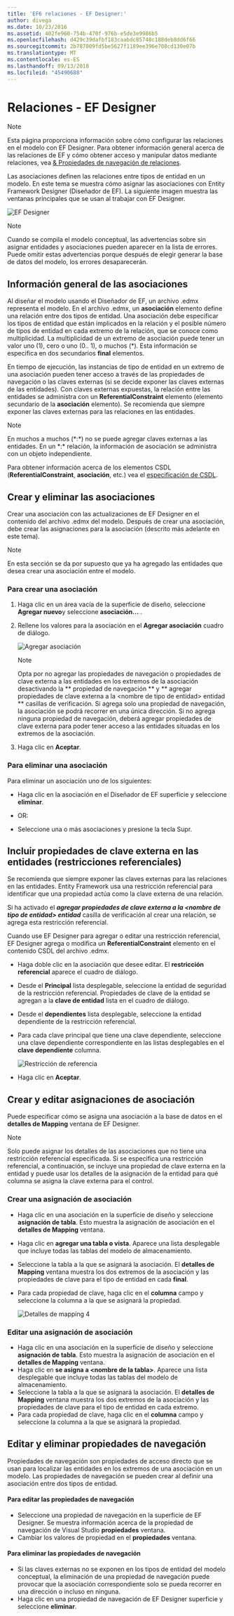 ```yaml
---
title: 'EF6 relaciones - EF Designer:'
author: divega
ms.date: 10/23/2016
ms.assetid: 402fe960-754b-470f-976b-e5de3e9986b5
ms.openlocfilehash: d429c39dafbf183caabdc85748c188deb8dd6f66
ms.sourcegitcommit: 2b787009fd5be5627f1189ee396e708cd130e07b
ms.translationtype: MT
ms.contentlocale: es-ES
ms.lasthandoff: 09/13/2018
ms.locfileid: "45490688"
---
```

# <a name="relationships---ef-designer"></a>Relaciones - EF Designer
> [!NOTE]
> Esta página proporciona información sobre cómo configurar las relaciones en el modelo con EF Designer. Para obtener información general acerca de las relaciones de EF y cómo obtener acceso y manipular datos mediante relaciones, vea [& Propiedades de navegación de relaciones](~/ef6/fundamentals/relationships.md).

Las asociaciones definen las relaciones entre tipos de entidad en un modelo. En este tema se muestra cómo asignar las asociaciones con Entity Framework Designer (Diseñador de EF). La siguiente imagen muestra las ventanas principales que se usan al trabajar con EF Designer.

![EF Designer](~/ef6/media/efdesigner.png)

> [!NOTE]
> Cuando se compila el modelo conceptual, las advertencias sobre sin asignar entidades y asociaciones pueden aparecer en la lista de errores. Puede omitir estas advertencias porque después de elegir generar la base de datos del modelo, los errores desaparecerán.

## <a name="associations-overview"></a>Información general de las asociaciones

Al diseñar el modelo usando el Diseñador de EF, un archivo .edmx representa el modelo. En el archivo .edmx, un **asociación** elemento define una relación entre dos tipos de entidad. Una asociación debe especificar los tipos de entidad que están implicados en la relación y el posible número de tipos de entidad en cada extremo de la relación, que se conoce como multiplicidad. La multiplicidad de un extremo de asociación puede tener un valor uno (1), cero o uno (0.. 1), o muchos (\*). Esta información se especifica en dos secundarios **final** elementos.

En tiempo de ejecución, las instancias de tipo de entidad en un extremo de una asociación pueden tener acceso a través de las propiedades de navegación o las claves externas (si se decide exponer las claves externas de las entidades). Con claves externas expuestas, la relación entre las entidades se administra con un **ReferentialConstraint** elemento (elemento secundario de la **asociación** elemento). Se recomienda que siempre exponer las claves externas para las relaciones en las entidades.

> [!NOTE]
> En muchos a muchos (\*:\*) no se puede agregar claves externas a las entidades. En un \*:\* relación, la información de asociación se administra con un objeto independiente.

Para obtener información acerca de los elementos CSDL (**ReferentialConstraint**, **asociación**, etc.) vea el [especificación de CSDL](~/ef6/modeling/designer/advanced/edmx/csdl-spec.md).

## <a name="create-and-delete-associations"></a>Crear y eliminar las asociaciones

Crear una asociación con las actualizaciones de EF Designer en el contenido del archivo .edmx del modelo. Después de crear una asociación, debe crear las asignaciones para la asociación (descrito más adelante en este tema).

> [!NOTE]
> En esta sección se da por supuesto que ya ha agregado las entidades que desea crear una asociación entre el modelo.

### <a name="to-create-an-association"></a>Para crear una asociación

1.  Haga clic en un área vacía de la superficie de diseño, seleccione **Agregar nuevo**y seleccione **asociación...** .
2.  Rellene los valores para la asociación en el **Agregar asociación** cuadro de diálogo.

    ![Agregar asociación](~/ef6/media/addassociation.png)

    > [!NOTE]
    > Opta por no agregar las propiedades de navegación o propiedades de clave externa a las entidades en los extremos de la asociación desactivando la ** propiedad de navegación ** y ** agregar propiedades de clave externa a la &lt;nombre de tipo de entidad&gt; entidad ** casillas de verificación. Si agrega solo una propiedad de navegación, la asociación se podrá recorrer en una única dirección. Si no agrega ninguna propiedad de navegación, deberá agregar propiedades de clave externa para poder tener acceso a las entidades situadas en los extremos de la asociación.
    
3.  Haga clic en **Aceptar**.

### <a name="to-delete-an-association"></a>Para eliminar una asociación

Para eliminar un asociación uno de los siguientes:

-   Haga clic en la asociación en el Diseñador de EF superficie y seleccione **eliminar**.

- OR:

-   Seleccione una o más asociaciones y presione la tecla Supr.

## <a name="include-foreign-key-properties-in-your-entities-referential-constraints"></a>Incluir propiedades de clave externa en las entidades (restricciones referenciales)

Se recomienda que siempre exponer las claves externas para las relaciones en las entidades. Entity Framework usa una restricción referencial para identificar que una propiedad actúa como la clave externa de una relación.

Si ha activado el ***agregar propiedades de clave externa a la &lt;nombre de tipo de entidad&gt; entidad*** casilla de verificación al crear una relación, se agrega esta restricción referencial.

Cuando use EF Designer para agregar o editar una restricción referencial, EF Designer agrega o modifica un **ReferentialConstraint** elemento en el contenido CSDL del archivo .edmx.

-   Haga doble clic en la asociación que desee editar.
    El **restricción referencial** aparece el cuadro de diálogo.
-   Desde el **Principal** lista desplegable, seleccione la entidad de seguridad de la restricción referencial.
    Propiedades de clave de la entidad se agregan a la **clave de entidad** lista en el cuadro de diálogo.
-   Desde el **dependientes** lista desplegable, seleccione la entidad dependiente de la restricción referencial.
-   Para cada clave principal que tiene una clave dependiente, seleccione una clave dependiente correspondiente en las listas desplegables en el **clave dependiente** columna.

    ![Restricción de referencia](~/ef6/media/refconstraint.png)

-   Haga clic en **Aceptar**.

## <a name="create-and-edit-association-mappings"></a>Crear y editar asignaciones de asociación

Puede especificar cómo se asigna una asociación a la base de datos en el **detalles de Mapping** ventana de EF Designer.

> [!NOTE]
> Solo puede asignar los detalles de las asociaciones que no tiene una restricción referencial especificada. Si se especifica una restricción referencial, a continuación, se incluye una propiedad de clave externa en la entidad y puede usar los detalles de la asignación de la entidad para qué columna se asigna la clave externa para el control.

### <a name="create-an-association-mapping"></a>Crear una asignación de asociación

-   Haga clic en una asociación en la superficie de diseño y seleccione **asignación de tabla**.
    Esto muestra la asignación de asociación en el **detalles de Mapping** ventana.
-   Haga clic en **agregar una tabla o vista**.
    Aparece una lista desplegable que incluye todas las tablas del modelo de almacenamiento. 
-   Seleccione la tabla a la que se asignará la asociación. 
    El **detalles de Mapping** ventana muestra los dos extremos de la asociación y las propiedades de clave para el tipo de entidad en cada **final**.
-   Para cada propiedad de clave, haga clic en el **columna** campo y seleccione la columna a la que se asignará la propiedad.

    ![Detalles de mapping 4](~/ef6/media/mappingdetails4.png)

### <a name="edit-an-association-mapping"></a>Editar una asignación de asociación

-   Haga clic en una asociación en la superficie de diseño y seleccione **asignación de tabla**.
    Esto muestra la asignación de asociación en el **detalles de Mapping** ventana.
-   Haga clic en **se asigna a &lt;nombre de la tabla&gt;**.
    Aparece una lista desplegable que incluye todas las tablas del modelo de almacenamiento. 
-   Seleccione la tabla a la que se asignará la asociación. 
    El **detalles de Mapping** ventana muestra los dos extremos de la asociación y las propiedades de clave para el tipo de entidad en cada extremo.
-   Para cada propiedad de clave, haga clic en el **columna** campo y seleccione la columna a la que se asignará la propiedad.

## <a name="edit-and-delete-navigation-properties"></a>Editar y eliminar propiedades de navegación

Propiedades de navegación son propiedades de acceso directo que se usan para localizar las entidades en los extremos de una asociación en un modelo. Las propiedades de navegación se pueden crear al definir una asociación entre dos tipos de entidad.

#### <a name="to-edit-navigation-properties"></a>Para editar las propiedades de navegación

-   Seleccione una propiedad de navegación en la superficie de EF Designer.
    Se muestra información acerca de la propiedad de navegación de Visual Studio **propiedades** ventana.
-   Cambiar los valores de propiedad en el **propiedades** ventana.

#### <a name="to-delete-navigation-properties"></a>Para eliminar las propiedades de navegación

-   Si las claves externas no se exponen en los tipos de entidad del modelo conceptual, la eliminación de una propiedad de navegación puede provocar que la asociación correspondiente solo se pueda recorrer en una dirección o incluso en ninguna.
-   Haga clic en una propiedad de navegación de EF Designer superficie y seleccione **eliminar**.
